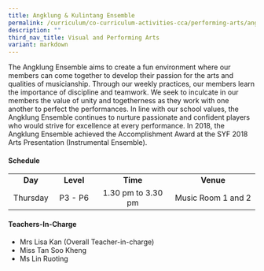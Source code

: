 ```yaml
---
title: Angklung & Kulintang Ensemble
permalink: /curriculum/co-curriculum-activities-cca/performing-arts/angklung-n-kulintang-ensemble/
description: ""
third_nav_title: Visual and Performing Arts
variant: markdown
---
```

<p>The Angklung Ensemble aims to create a fun environment where our members can come together to develop their passion for the arts and qualities of musicianship. Through our weekly practices, our members learn the importance of discipline and teamwork. We seek to inculcate in our members the value of unity and togetherness as they work with one another to perfect the performances. In line with our school values, the Angklung Ensemble continues to nurture passionate and confident players who would strive for excellence at every performance. In 2018, the Angklung Ensemble achieved the Accomplishment Award at the SYF 2018 Arts Presentation (Instrumental Ensemble).</p>
<h4><strong>Schedule</strong></h4>
<table>
<tbody>
<tr>
<td style="text-align: center;" width="76"><strong>Day</strong></td>
<td style="text-align: center;" width="68"><strong>Level</strong></td>
<td style="text-align: center;" width="139"><strong>Time</strong></td>
<td style="text-align: center;" width="156"><strong>Venue</strong></td>
</tr>
<tr>
<td style="text-align: center;" width="76">Thursday</td>
<td style="text-align: center;" width="68">P3 - P6</td>
<td style="text-align: center;" width="139">1.30 pm to 3.30 pm</td>
<td style="text-align: center;" width="156">Music Room 1 and 2</td>
</tr>

</tbody>
</table>
<h4><strong>Teachers-In-Charge</strong></h4>
<ul>
<li>Mrs Lisa Kan (Overall Teacher-in-charge)</li>
<li>Miss Tan Soo Kheng</li>
<li>Ms Lin Ruoting</li>

</ul>